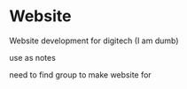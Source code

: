 # Website
Website development for digitech (I am dumb) 

use as notes

need to find group to make website for

